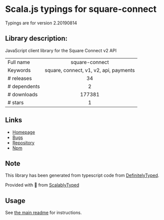 
# Scala.js typings for square-connect

Typings are for version 2.20190814

## Library description:
JavaScript client library for the Square Connect v2 API

|                    |                 |
| ------------------ | :-------------: |
| Full name          | square-connect |
| Keywords           | square, connect, v1, v2, api, payments |
| # releases         | 34 |
| # dependents       | 2 |
| # downloads        | 177381 |
| # stars            | 1 |

## Links
- [Homepage](https://docs.connect.squareup.com/)
- [Bugs](https://github.com/square/connect-javascript-sdk/issues)
- [Repository](https://github.com/square/connect-javascript-sdk)
- [Npm](https://www.npmjs.com/package/square-connect)
    


## Note
This library has been generated from typescript code from [DefinitelyTyped](https://definitelytyped.org).

Provided with :purple_heart: from [ScalablyTyped](https://github.com/oyvindberg/ScalablyTyped)

## Usage
See [the main readme](../../readme.md) for instructions.


